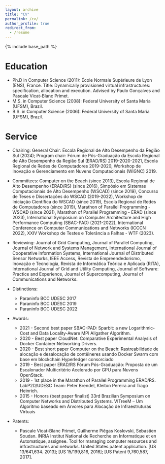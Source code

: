 ```yaml
---
layout: archive
title: "CV"
permalink: /cv/
author_profile: true
redirect_from:
  - /resume
---
```


{% include base_path %}

Education
======
* Ph.D in Computer Science (2011): École Normale Supérieure de Lyon (ENS), France. Title: Dynamically provisioned virtual infrastructures: specification, allocation and execution. Advised by Paulo Gonçalves and Pascale Vicat-Blanc Primet.
* M.S. in Computer Science (2008): Federal University of Santa Maria (UFSM), Brazil.
* B.S. in Computer Science (2006): Federal University of Santa Maria (UFSM), Brazil.

Service
======
* Chairing: General Chair: Escola Regional de Alto Desempenho da Região Sul (2024); Program chair: Fórum de Pós-Graduação da Escola Regional de Alto Desempenho da Região Sul (ERAD/RS) 2019-2020-2021, Escola Regional de Redes de Computadores 2019-2020, Workshop de Inovação e Gerenciamento em Nuvens Computacionais (WIGNC) 2019.

* Committees: Computer on the Beach (since 2013), Escola Regional de Alto Desempenho (ERAD/RS) (since 2016), Simpósio em Sistemas Computacionais de Alto Desempenho (WSCAD) (since 2019), Concurso de Teses e Dissertações do WSCAD (2019-2022), Workshop de Iniciação Científica do WSCAD (since 2019), Escola Regional de Redes de Computadores (since 2019), Marathon of Parallel Programming - WSCAD (since 2021), Marathon of Parallel Programming - ERAD (since 2023), International Symposium on Computer Architecture and High Performance Computing (SBAC-PAD) (2021-2022), International Conference on Computer Communications and Networks (ICCCN 2022), XXIV Workshop de Testes e Tolerância a Falhas - WTF (2023).

* Reviewing: Journal of Grid Computing, Journal of Parallel Computing, Journal of Network and Systems Management, International Journal of Cooperative Information Systems,  International Journal of Distributed Sensor Networks, IEEE Access, Revista de Empreendedorismo, Inovação e Tecnologia, Revista de Informática Teórica e Aplicada (RITA), International Journal of Grid and Utility Computing, Journal of Software: Practice and Experience, Journal of Supercomputing, Journal of Communications and Networks.

* Distinctions:
  * Paraninfo BCC UDESC 2017
  * Paraninfo BCC UDESC 2019
  * Paraninfo BCC UDESC 2022

* Awards:
  * 2021 - Second best paper SBAC-PAD: Sparbit: a new Logarithmic-Cost and Data Locality-Aware MPI Allgather Algorithm.
  * 2020 - Best paper CloudNet: Comparative Experimental Analysis of Docker Container Networking Drivers.
  * 2020 - Best short paper Computer on the Beach: Rastreabilidade de alocação e desalocação de contêineres usando Docker Swarm com base em blockchain Hyperledger consorciado
  * 2019 - Best paper ERAD/RS Fórum Pós-Graduação: Proposta de um Escalonador Multicritério Acelerado por GPU para Nuvens OpenStack.
  * 2019 - 1st place in the Marathon of Parallel Programming ERAD/RS. LabP2D/UDESC Team: Peter Brendel, Kleiton Pereira and Tiago Heinrich.
  * 2015 - Honors (best paper finalist) 33rd Brazilian Symposium on Computer Networks and Distributed Systems.  VITreeM – Um Algoritmo baseado em Árvores para Alocação de Infraestruturas Virtuais
  

* Patents:
  * Pascale Vicat-Blanc Primet, Guilherme Piêgas Koslovski, Sebastien Soudan. INRIA Institut National de Recherche en Informatique et en Automatique, assignee. Tool for managing computer resources and infrastructures and networks. United States patent application. [US 13/641,634. 2013]; [US 15/199,816, 2016]; [US Patent 9,760,587, 2017].




